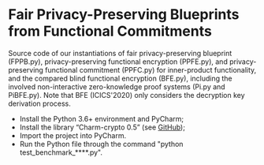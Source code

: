 # Fair Privacy-Preserving Blueprints from Functional Commitments
Source code of our instantiations of fair privacy-preserving blueprint (FPPB.py), privacy-preserving functional encryption (PPFE.py), and privacy-preserving functional commitment (PPFC.py) for inner-product functionality, and the compared blind functional encryption (BFE.py), including the involved non-interactive zero-knowledge proof systems (Pi.py and PiBFE.py). Note that BFE (ICICS'2020) only considers the decryption key derivation process.

* Install the Python 3.6+ environment and PyCharm;
* Install the library “Charm-crypto 0.5” (see [GitHub](https://github.com/JHUISI/charm));
* Import the project into PyCharm.
* Run the Python file through the command "python test_benchmark_****.py".
